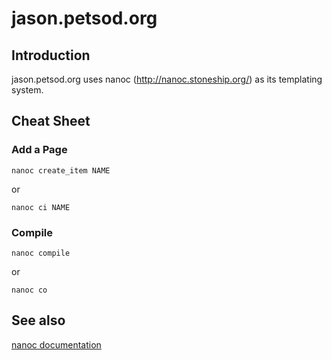 # jason.petsod.org

## Introduction

jason.petsod.org uses nanoc (http://nanoc.stoneship.org/) as its templating
system. 

## Cheat Sheet

### Add a Page

    nanoc create_item NAME

or

    nanoc ci NAME

### Compile

    nanoc compile

or

    nanoc co

## See also

[nanoc documentation](http://nanoc.stoneship.org/docs/)
